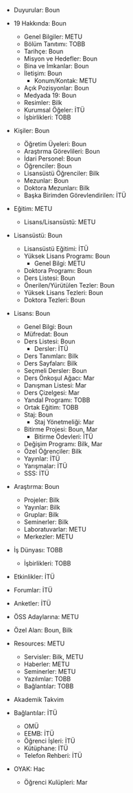 - Duyurular: Boun

- 19 Hakkında: Boun
	- Genel Bilgiler: METU

	+ Bölüm Tanıtımı: TOBB
	+ Tarihçe: Boun
	+ Misyon ve Hedefler: Boun
	+ Bina ve İmkanlar: Boun
	+ İletişim: Boun
		- Konum/Kontak: METU
	+ Açık Pozisyonlar: Boun
	+ Medyada 19: Boun
	+ Resimler: Bilk
	+ Kurumsal Öğeler: İTÜ
	+ İşbirlikleri: TOBB

- Kişiler: Boun

	+ Öğretim Üyeleri: Boun
	+ Araştırma Görevlileri: Boun
	+ İdari Personel: Boun
	+ Öğrenciler: Boun
	+ Lisansüstü Öğrenciler: Bilk
	+ Mezunlar: Boun
	+ Doktora Mezunları: Bilk
	+ Başka Birimden Görevlendirilen: İTÜ

- Eğitim: METU

	+ Lisans/Lisansüstü: METU

- Lisansüstü: Boun
	- Lisansüstü Eğitimi: İTÜ

	+ Yüksek Lisans Programı: Boun
		- Genel Bilgi: METU
	+ Doktora Programı: Boun
	+ Ders Listesi: Boun
	+ Önerilen/Yürütülen Tezler: Boun
	+ Yüksek Lisans Tezleri: Boun
	+ Doktora Tezleri: Boun

- Lisans: Boun

	+ Genel Bilgi: Boun
	+ Müfredat: Boun
	+ Ders Listesi: Boun
		- Dersler: İTÜ
	+ Ders Tanımları: Bilk
	+ Ders Sayfaları: Bilk
	+ Seçmeli Dersler: Boun
	+ Ders Önkoşul Ağacı: Mar
	+ Danışman Listesi: Mar
	+ Ders Çizelgesi: Mar
	+ Yandal Programı: TOBB
	+ Ortak Eğitim: TOBB
	+ Staj: Boun
		- Staj Yönetmeliği: Mar
	+ Bitirme Projesi: Boun, Mar
		- Bitirme Ödevleri: İTÜ
	+ Değişim Programı: Bilk, Mar
	+ Özel Öğrenciler: Bilk
	+ Yayınlar: İTÜ
	+ Yarışmalar: İTÜ
	+ SSS: İTÜ

- Araştırma: Boun

	+ Projeler: Bilk
	+ Yayınlar: Bilk
	+ Gruplar: Bilk
	+ Seminerler: Bilk
	+ Laboratuvarlar: METU
	+ Merkezler: METU

- İş Dünyası: TOBB
	+ İşbirlikleri: TOBB

- Etkinlikler: İTÜ

- Forumlar: İTÜ

- Anketler: İTÜ

- ÖSS Adaylarına: METU

- Özel Alan: Boun, Bilk

- Resources: METU

	+ Servisler: Bilk, METU
	+ Haberler: METU
	+ Seminerler: METU
	+ Yazılımlar: TOBB
	+ Bağlantılar: TOBB

- Akademik Takvim

- Bağlantılar: İTÜ

	+ OMÜ
	+ EEMB: İTÜ
	+ Öğrenci İşleri: İTÜ
	+ Kütüphane: İTÜ
	+ Telefon Rehberi: İTÜ

- OYAK: Hac
	+ Öğrenci Kulüpleri: Mar

